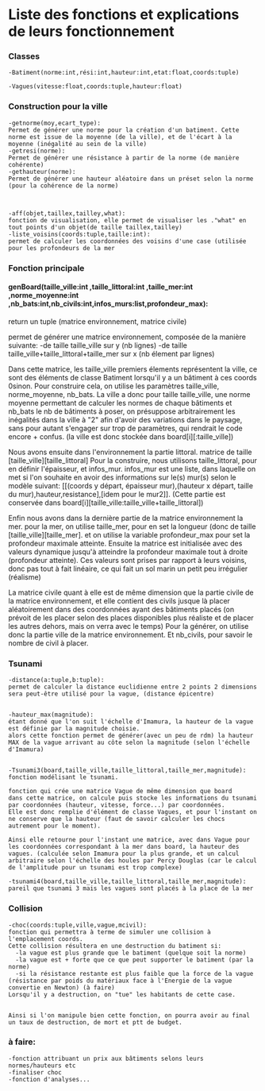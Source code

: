 # Liste des fonctions et explications de leurs fonctionnement

### Classes 
    -Batiment(norme:int,rési:int,hauteur:int,etat:float,coords:tuple)

    -Vagues(vitesse:float,coords:tuple,hauteur:float)


### Construction pour la ville

    -getnorme(moy,ecart_type): 
    Permet de générer une norme pour la création d'un batiment. Cette norme est issue de la moyenne (de la ville), et de l'écart à la moyenne (inégalité au sein de la ville)
    -getresi(norme): 
    Permet de générer une résistance à partir de la norme (de manière cohérente)
    -gethauteur(norme):
    Permet de générer une hauteur aléatoire dans un préset selon la norme (pour la cohérence de la norme)



    -aff(objet,taillex,tailley,what): 
    fonction de visualisation, elle permet de visualiser les ."what" en tout points d'un objet(de taille taillex,tailley)
    -liste_voisins(coords:tuple,taille:int): 
    permet de calculer les coordonnées des voisins d'une case (utilisée pour les profondeurs de la mer



### Fonction principale
#### genBoard(taille_ville:int ,taille_littoral:int ,taille_mer:int ,norme_moyenne:int ,nb_bats:int,nb_civils:int,infos_murs:list,profondeur_max):
return un tuple (matrice environnement, matrice civile)

permet de générer une matrice environnement, composée de la manière suivante:
-de taille taille_ville sur y (nb lignes)
-de taille taille_ville+taille_littoral+taille_mer sur x (nb élement par lignes)

Dans cette matrice, les taille_ville premiers élements représentent la ville, ce sont des éléments de classe Batiment lorsqu'il y a un bâtiment à ces coords 0sinon.
Pour construire cela, on utilise les paramètres taille_ville, norme_moyenne, nb_bats.
La ville a donc pour taille taille_ville, une norme moyenne permettant de calculer les normes de chaque bâtiments et nb_bats le nb de bâtiments à poser, on présuppose arbitrairement les inégalités dans la ville à "2"
afin d'avoir des variations dans le paysage, sans pour autant s'engager sur trop de paramètres, qui rendrait le code encore + confus.
(la ville est donc stockée dans board[i][:taille_ville])



Nous avons ensuite dans l'environnement la partie littoral. 
matrice de taille [taille_ville][taille_littoral]
Pour la construire, nous utilisons taille_littoral, pour en définir l'épaisseur, et infos_mur.
infos_mur est une liste, dans laquelle on met si l'on souhaite en avoir des informations sur le(s) mur(s) selon le modèle suivant:
[[(coords y départ, épaisseur mur),(hauteur x départ, taille du mur),hauteur,resistance],[idem pour le mur2]].
(Cette partie est conservée dans board[i][taille_ville:taille_ville+taille_littoral])

Enfin nous avons dans la dernière partie de la matrice environnement la mer.
pour la mer, on utilise taille_mer, pour en set la longueur (donc de taille [taille_ville][taille_mer].
et on utilise la variable profondeur_max pour set la profondeur maximale atteinte.
Ensuite la matrice est initialisée avec des valeurs dynamique jusqu'à atteindre la profondeur maximale tout à droite (profondeur atteinte).
Ces valeurs sont prises par rapport à leurs voisins, donc pas tout à fait linéaire, ce qui fait un sol marin un petit peu irrégulier (réalisme)

La matrice civile quant à elle est de même dimension que la partie civile de la matrice environnement, et elle contient des civils jusque là placer aléatoirement dans des coordonnées ayant des bâtiments placés (on prévoit de les placer selon des places disponibles plus réaliste et de placer les autres dehors, mais on verra avec le temps)
Pour la générer, on utilise donc la partie ville de la matrice environnement.
Et nb_civils, pour savoir le nombre de civil à placer. 




### Tsunami 
    -distance(a:tuple,b:tuple):
    permet de calculer la distance euclidienne entre 2 points 2 dimensions
    sera peut-être utilisé pour la vague, (distance épicentre)


    -hauteur_max(magnitude):
    étant donné que l'on suit l'échelle d'Imamura, la hauteur de la vague est définie par la magnitude choisie.
    alors cette fonction permet de générer(avec un peu de rdm) la hauteur MAX de la vague arrivant au côte selon la magnitude (selon l'échelle d'Imamura)


    -Tsunami3(board,taille_ville,taille_littoral,taille_mer,magnitude):
    fonction modélisant le tsunami.

    fonction qui crée une matrice Vague de même dimension que board
    dans cette matrice, on calcule puis stocke les informations du tsunami par coordonnées (hauteur, vitesse, force...) par coordonnées.
    Elle est donc remplie d'élément de classe Vagues, et pour l'instant on ne conserve que la hauteur (faut de savoir calculer les chocs autrement pour le moment).

    Ainsi elle retourne pour l'instant une matrice, avec dans Vague pour les coordonnées correspondant à la mer dans board, la hauteur des vagues. (calculée selon Imamura pour la plus grande, et un calcul arbitraire selon l'échelle des houles par Percy Douglas (car le calcul de l'amplitude pour un tsunami est trop complexe)

    -tsunami4(board,taille_ville,taille_littoral,taille_mer,magnitude):
    pareil que tsunami 3 mais les vagues sont placés à la place de la mer
  
### Collision
    -choc(coords:tuple,ville,vague,mcivil):
    fonction qui permettra à terme de simuler une collision à l'emplacement coords.
    Cette collision résultera en une destruction du batiment si:
      -la vague est plus grande que le batiment (quelque soit la norme)
      -la vague est + forte que ce que peut supporter le batiment (par la norme)
      -si la résistance restante est plus faible que la force de la vague (résistance par poids du matériaux face à l'Energie de la vague convertie en Newton) (à faire)
    Lorsqu'il y a destruction, on "tue" les habitants de cette case.


    Ainsi si l'on manipule bien cette fonction, on pourra avoir au final un taux de destruction, de mort et ptt de budget.




### à faire: 
	-fonction attribuant un prix aux bâtiments selons leurs normes/hauteurs etc 
	-finaliser choc
	-fonction d'analyses...

























